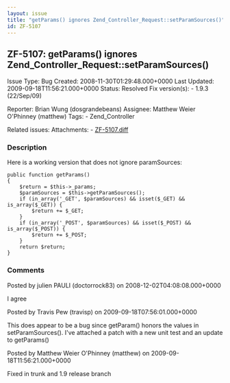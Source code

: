 ```yaml
---
layout: issue
title: "getParams() ignores Zend_Controller_Request::setParamSources()"
id: ZF-5107
---
```


ZF-5107: getParams() ignores Zend\_Controller\_Request::setParamSources()
-------------------------------------------------------------------------

 Issue Type: Bug Created: 2008-11-30T01:29:48.000+0000 Last Updated: 2009-09-18T11:56:21.000+0000 Status: Resolved Fix version(s): - 1.9.3 (22/Sep/09)
 
 Reporter:  Brian Wung (dosgrandebeans)  Assignee:  Matthew Weier O'Phinney (matthew)  Tags: - Zend\_Controller
 
 Related issues: 
 Attachments: - [ZF-5107.diff](/issues/secure/attachment/12223/ZF-5107.diff)
 
### Description

Here is a working version that does not ignore paramSources:

 
    public function getParams()
    {
        $return = $this->_params;
        $paramSources = $this->getParamSources();
        if (in_array('_GET', $paramSources) && isset($_GET) && is_array($_GET)) {
            $return += $_GET;
        }
        if (in_array('_POST', $paramSources) && isset($_POST) && is_array($_POST)) {
            $return += $_POST;
        }
        return $return;
    }


 

 

### Comments

Posted by julien PAULI (doctorrock83) on 2008-12-02T04:08:08.000+0000

I agree

 

 

Posted by Travis Pew (travisp) on 2009-09-18T07:56:01.000+0000

This does appear to be a bug since getParam() honors the values in setParamSources(). I've attached a patch with a new unit test and an update to getParams()

 

 

Posted by Matthew Weier O'Phinney (matthew) on 2009-09-18T11:56:21.000+0000

Fixed in trunk and 1.9 release branch

 

 